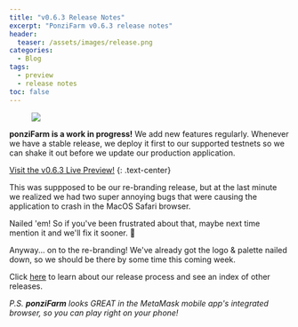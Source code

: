 ```yaml
---
title: "v0.6.3 Release Notes"
excerpt: "PonziFarm v0.6.3 release notes"
header:
  teaser: /assets/images/release.png
categories:
  - Blog
tags:
  - preview
  - release notes
toc: false
---
```


<figure class="align-left" style="margin-top: 10px; margin-bottom: 10px; width: 150px;">
    <img src="{{ site.url }}{{ site.baseurl }}/assets/images/release.png">
</figure>

**ponziFarm is a work in progress!** We add new features regularly. Whenever we have a stable release, we deploy it first to our supported testnets so we can shake it out before we update our production application.

<a class="btn btn--primary btn--large" href="https://app-git-preview-0-6-3-ponzifarm.vercel.app/" target="blank">Visit the v0.6.3 Live Preview!</a>
{:  .text-center}

This was suppposed to be our re-branding release, but at the last minute we realized we had two super annoying bugs that were causing the application to crash in the MacOS Safari browser.

Nailed 'em! So if you've been frustrated about that, maybe next time mention it and we'll fix it sooner. 🤣

Anyway... on to the re-branding! We've already got the logo & palette nailed down, so we should be there by some time this coming week.

Click [here](/blog/releases) to learn about our release process and see an index of other releases.

_P.S. **ponziFarm** looks GREAT in the MetaMask mobile app's integrated browser, so you can play right on your phone!_